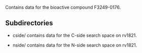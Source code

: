 Contains data for the bioactive compound F3249-0176.

## Subdirectories

- cside/ contains data for the C-side search space on rv1821.

- nside/ contains data for the N-side search space on rv1821.

